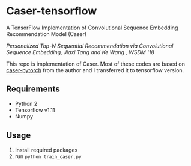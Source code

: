 # Caser-tensorflow
A TensorFlow Implementation of Convolutional Sequence Embedding Recommendation Model (Caser)

*Personalized Top-N Sequential Recommendation via Convolutional Sequence Embedding, Jiaxi Tang and Ke Wang , WSDM '18*

This repo is implementation of Caser. Most of these codes are based on [caser-pytorch](https://github.com/graytowne/caser_pytorch) from the author and I transferred it to tensorflow version.

## Requirements

- Python 2
- Tensorflow v1.11
- Numpy

## Usage
1. Install required packages
2. run <code>python train_caser.py</code>
